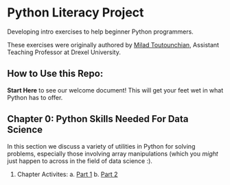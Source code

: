 # Python Literacy Project
Developing intro exercises to help beginner Python programmers.

These exercises were originally authored by [Milad Toutounchian](https://www.linkedin.com/in/milad-amir-toutounchian-84508128/), Assistant Teaching Professor at Drexel University.

## How to Use this Repo:

**Start Here** to see our welcome document! This will get your feet wet in what Python has to offer.

## Chapter 0: Python Skills Needed For Data Science
In this section we discuss a variety of utilities in Python for solving problems, especially those involving array manipulations (which you *might* just happen to across in the field of data science :).

1. Chapter Activites:
    a. [Part 1](https://github.com/UPstartDeveloper/Python-Literacy-Project/blob/main/chapter0-exercises/chapter_0_part1.ipynb)
    b. [Part 2](https://github.com/UPstartDeveloper/Python-Literacy-Project/blob/main/chapter0-exercises/chapter_0_part2.ipynb)
